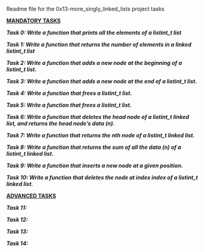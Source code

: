 Readme file for the 0x13-more_singly_linked_lists project tasks

<b><u>MANDATORY TASKS</u></b>

<b><i>Task 0: Write a function that prints all the elements of a listint_t list</i></b>

<i><b>Task 1: Write a function that returns the number of elements in a linked listint_t list</i></b>

<i><b>Task 2: Write a function that adds a new node at the beginning of a listint_t list.</i></b>

<i><b>Task 3: Write a function that adds a new node at the end of a listint_t list.</i></b>

<i><b>Task 4: Write a function that frees a listint_t list.</i></b>

<i><b>Task 5: Write a function that frees a listint_t list.</i></b>

<i><b>Task 6: Write a function that deletes the head node of a listint_t linked list, and returns the head node’s data (n).</i></b>

<i><b>Task 7: Write a function that returns the nth node of a listint_t linked list.</i></b>

<i><b>Task 8: Write a function that returns the sum of all the data (n) of a listint_t linked list.</i></b>

<i><b>Task 9: Write a function that inserts a new node at a given position.</i></b>

<i><b>Task 10: Write a function that deletes the node at index index of a listint_t linked list.</i></b>

<b><u>ADVANCED TASKS</b></u>

<i><b>Task 11:</i></b>

<i><b>Task 12:</i></b>

<i><b>Task 13:</i></b>

<i><b>Task 14:</i></b>
